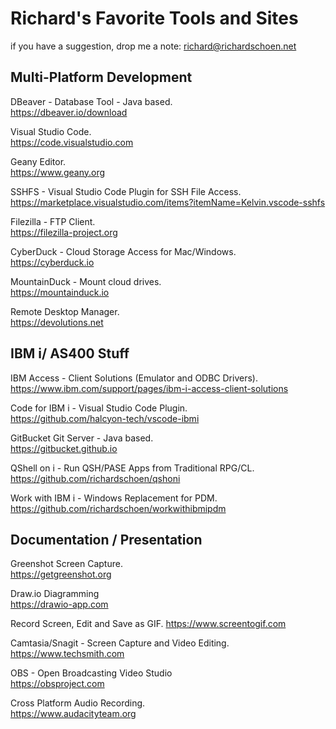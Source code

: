 # Richard's Favorite Tools and Sites

if you have a suggestion, drop me a note: richard@richardschoen.net

## Multi-Platform Development

DBeaver - Database Tool - Java based.   
https://dbeaver.io/download

Visual Studio Code.   
https://code.visualstudio.com

Geany Editor.  
https://www.geany.org

SSHFS - Visual Studio Code Plugin for SSH File Access.  
https://marketplace.visualstudio.com/items?itemName=Kelvin.vscode-sshfs

Filezilla - FTP Client.  
https://filezilla-project.org

CyberDuck - Cloud Storage Access for Mac/Windows.  
https://cyberduck.io

MountainDuck - Mount cloud drives.  
https://mountainduck.io

Remote Desktop Manager.  
https://devolutions.net


## IBM i/ AS400 Stuff

IBM Access - Client Solutions (Emulator and ODBC Drivers).  
https://www.ibm.com/support/pages/ibm-i-access-client-solutions

Code for IBM i - Visual Studio Code Plugin.   
https://github.com/halcyon-tech/vscode-ibmi

GitBucket Git Server - Java based.  
https://gitbucket.github.io

QShell on i - Run QSH/PASE Apps from Traditional RPG/CL.  
https://github.com/richardschoen/qshoni

Work with IBM i - Windows Replacement for PDM.  
https://github.com/richardschoen/workwithibmipdm

## Documentation / Presentation

Greenshot Screen Capture.  
https://getgreenshot.org

Draw.io Diagramming    
https://drawio-app.com

Record Screen, Edit and Save as GIF. 
https://www.screentogif.com

Camtasia/Snagit - Screen Capture and Video Editing. 
https://www.techsmith.com

OBS - Open Broadcasting Video Studio   
https://obsproject.com

Cross Platform Audio Recording.  
https://www.audacityteam.org 







